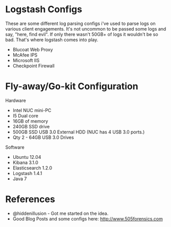 Logstash Configs 
=================

These are some different log parsing configs i've used to parse logs on various client engagements. It's not uncommon to be passed some logs and say, "here, find evil". If only there wasn't 50GB+ of logs it wouldn't be so bad. That's where logstash comes into play.

- Blucoat Web Proxy
- McAfee IPS
- Microsoft IIS
- Checkpoint Firewall

Fly-away/Go-kit Configuration
==============================

Hardware

- Intel NUC mini-PC
- I5 Dual core
- 16GB of memory
- 240GB SSD drive
- 500GB SSD USB 3.0 External HDD (NUC has 4 USB 3.0 ports.)
- Qty 2 - 64GB USB 3.0 Drives

Software

- Ubuntu 12.04
- Kibana 3.1.0
- Elasticsearch 1.2.0
- Logstash 1.4.1
- Java 7

References
===========

- @hiddenillusion - Got me started on the idea.
- Good Blog Posts and some configs here: http://www.505forensics.com

